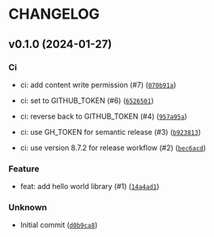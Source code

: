 # CHANGELOG



## v0.1.0 (2024-01-27)

### Ci

* ci: add content write permission (#7) ([`070b91a`](https://github.com/ptrptrd/robot-framework-template/commit/070b91a43086160ced9f4b51bb6689539e163839))

* ci: set to GITHUB_TOKEN (#6) ([`6526501`](https://github.com/ptrptrd/robot-framework-template/commit/65265012b443dfa677f20a7c1b51a08f14cd11aa))

* ci: reverse back to GITHUB_TOKEN (#4) ([`957a95a`](https://github.com/ptrptrd/robot-framework-template/commit/957a95a6150893281b0561d92feee75f57cc8c04))

* ci: use GH_TOKEN for semantic release (#3) ([`b923813`](https://github.com/ptrptrd/robot-framework-template/commit/b9238136df1dedbfa5b7d7848526050d91bc5cbc))

* ci: use version 8.7.2 for release workflow (#2) ([`bec6acd`](https://github.com/ptrptrd/robot-framework-template/commit/bec6acd1db34356fd3b094e4a57a61226b798af4))

### Feature

* feat: add hello world library (#1) ([`14a4ad1`](https://github.com/ptrptrd/robot-framework-template/commit/14a4ad1f9ce207d489f9bad2814eba7acf2b769c))

### Unknown

* Initial commit ([`d0b9ca8`](https://github.com/ptrptrd/robot-framework-template/commit/d0b9ca82d273b5bebaee3917530d0666ba37c57f))
